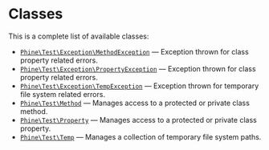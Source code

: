 Classes
=======

This is a complete list of available classes:

- [`Phine\Test\Exception\MethodException`](Phine/Test/Exception/MethodException.md) &mdash; Exception thrown for class property related errors.
- [`Phine\Test\Exception\PropertyException`](Phine/Test/Exception/PropertyException.md) &mdash; Exception thrown for class property related errors.
- [`Phine\Test\Exception\TempException`](Phine/Test/Exception/TempException.md) &mdash; Exception thrown for temporary file system related errors.
- [`Phine\Test\Method`](Phine/Test/Method.md) &mdash; Manages access to a protected or private class method.
- [`Phine\Test\Property`](Phine/Test/Property.md) &mdash; Manages access to a protected or private class property.
- [`Phine\Test\Temp`](Phine/Test/Temp.md) &mdash; Manages a collection of temporary file system paths.

